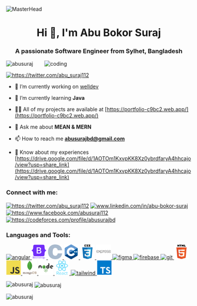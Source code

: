 ![MasterHead](https://i.ibb.co/LSh83qT/mern-stack-header-codewave.jpg)


 <h1 align="center">Hi 👋, I'm Abu Bokor Suraj</h1>
<h3 align="center">A passionate Software Engineer from Sylhet, Bangladesh</h3>



<img align = "right" alt="coding" width="400" src="https://i.ibb.co/KzLLvVY/56922-code-typing-concept.gif" />

<p align="left"> <img src="https://komarev.com/ghpvc/?username=abusuraj&label=Profile%20views&color=0e75b6&style=flat" alt="abusuraj" /> </p>

<p align="left"> <a href="https://twitter.com/https://twitter.com/abu_suraj112" target="blank"><img src="https://img.shields.io/twitter/follow/https://twitter.com/abu_suraj112?logo=twitter&style=for-the-badge" alt="https://twitter.com/abu_suraj112" /></a> </p>

- 🔭 I’m currently working on [welldev](https://www.welldev.io)

- 🌱 I’m currently learning **Java**

- 👨‍💻 All of my projects are available at [https://portfolio-c9bc2.web.app/](https://portfolio-c9bc2.web.app/)

- 💬 Ask me about **MEAN & MERN**

- 📫 How to reach me **abusurajbd@gmail.com**

- 📄 Know about my experiences [https://drive.google.com/file/d/1AOTOm1KxvpKK8Xz0ybrdfaryA4hhcajo/view?usp=share_link](https://drive.google.com/file/d/1AOTOm1KxvpKK8Xz0ybrdfaryA4hhcajo/view?usp=share_link)

<h3 align="left">Connect with me:</h3>
<p align="left">
<a href="https://twitter.com/https://twitter.com/abu_suraj112" target="blank"><img align="center" src="https://raw.githubusercontent.com/rahuldkjain/github-profile-readme-generator/master/src/images/icons/Social/twitter.svg" alt="https://twitter.com/abu_suraj112" height="30" width="40" /></a>
<a href="https://linkedin.com/in/www.linkedin.com/in/abu-bokor-suraj" target="blank"><img align="center" src="https://raw.githubusercontent.com/rahuldkjain/github-profile-readme-generator/master/src/images/icons/Social/linked-in-alt.svg" alt="www.linkedin.com/in/abu-bokor-suraj" height="30" width="40" /></a>
<a href="https://fb.com/https://www.facebook.com/abusuraj112" target="blank"><img align="center" src="https://raw.githubusercontent.com/rahuldkjain/github-profile-readme-generator/master/src/images/icons/Social/facebook.svg" alt="https://www.facebook.com/abusuraj112" height="30" width="40" /></a>
<a href="https://codeforces.com/profile/https://codeforces.com/profile/abusurajbd" target="blank"><img align="center" src="https://raw.githubusercontent.com/rahuldkjain/github-profile-readme-generator/master/src/images/icons/Social/codeforces.svg" alt="https://codeforces.com/profile/abusurajbd" height="30" width="40" /></a>
</p>

<h3 align="left">Languages and Tools:</h3>
<p align="left"> <a href="https://angular.io" target="_blank" rel="noreferrer"> <img src="https://angular.io/assets/images/logos/angular/angular.svg" alt="angular" width="40" height="40"/> </a> <a href="https://getbootstrap.com" target="_blank" rel="noreferrer"> <img src="https://raw.githubusercontent.com/devicons/devicon/master/icons/bootstrap/bootstrap-plain-wordmark.svg" alt="bootstrap" width="40" height="40"/> </a> <a href="https://www.cprogramming.com/" target="_blank" rel="noreferrer"> <img src="https://raw.githubusercontent.com/devicons/devicon/master/icons/c/c-original.svg" alt="c" width="40" height="40"/> </a> <a href="https://www.w3schools.com/cpp/" target="_blank" rel="noreferrer"> <img src="https://raw.githubusercontent.com/devicons/devicon/master/icons/cplusplus/cplusplus-original.svg" alt="cplusplus" width="40" height="40"/> </a> <a href="https://www.w3schools.com/css/" target="_blank" rel="noreferrer"> <img src="https://raw.githubusercontent.com/devicons/devicon/master/icons/css3/css3-original-wordmark.svg" alt="css3" width="40" height="40"/> </a> <a href="https://expressjs.com" target="_blank" rel="noreferrer"> <img src="https://raw.githubusercontent.com/devicons/devicon/master/icons/express/express-original-wordmark.svg" alt="express" width="40" height="40"/> </a> <a href="https://www.figma.com/" target="_blank" rel="noreferrer"> <img src="https://www.vectorlogo.zone/logos/figma/figma-icon.svg" alt="figma" width="40" height="40"/> </a> <a href="https://firebase.google.com/" target="_blank" rel="noreferrer"> <img src="https://www.vectorlogo.zone/logos/firebase/firebase-icon.svg" alt="firebase" width="40" height="40"/> </a> <a href="https://git-scm.com/" target="_blank" rel="noreferrer"> <img src="https://www.vectorlogo.zone/logos/git-scm/git-scm-icon.svg" alt="git" width="40" height="40"/> </a> <a href="https://www.w3.org/html/" target="_blank" rel="noreferrer"> <img src="https://raw.githubusercontent.com/devicons/devicon/master/icons/html5/html5-original-wordmark.svg" alt="html5" width="40" height="40"/> </a> <a href="https://developer.mozilla.org/en-US/docs/Web/JavaScript" target="_blank" rel="noreferrer"> <img src="https://raw.githubusercontent.com/devicons/devicon/master/icons/javascript/javascript-original.svg" alt="javascript" width="40" height="40"/> </a> <a href="https://www.mongodb.com/" target="_blank" rel="noreferrer"> <img src="https://raw.githubusercontent.com/devicons/devicon/master/icons/mongodb/mongodb-original-wordmark.svg" alt="mongodb" width="40" height="40"/> </a> <a href="https://nodejs.org" target="_blank" rel="noreferrer"> <img src="https://raw.githubusercontent.com/devicons/devicon/master/icons/nodejs/nodejs-original-wordmark.svg" alt="nodejs" width="40" height="40"/> </a> <a href="https://reactjs.org/" target="_blank" rel="noreferrer"> <img src="https://raw.githubusercontent.com/devicons/devicon/master/icons/react/react-original-wordmark.svg" alt="react" width="40" height="40"/> </a> <a href="https://tailwindcss.com/" target="_blank" rel="noreferrer"> <img src="https://www.vectorlogo.zone/logos/tailwindcss/tailwindcss-icon.svg" alt="tailwind" width="40" height="40"/> </a> <a href="https://www.typescriptlang.org/" target="_blank" rel="noreferrer"> <img src="https://raw.githubusercontent.com/devicons/devicon/master/icons/typescript/typescript-original.svg" alt="typescript" width="40" height="40"/> </a> </p>

<p><img align="left" src="https://github-readme-stats.vercel.app/api/top-langs?username=abusuraj&show_icons=true&locale=en&layout=compact" alt="abusuraj" /></p>

<p>&nbsp;<img align="center" src="https://github-readme-stats.vercel.app/api?username=abusuraj&show_icons=true&locale=en" alt="abusuraj" /></p>


<p><img align="center" src="https://github-readme-streak-stats.herokuapp.com/?user=abusuraj&" alt="abusuraj" /></p>
 

